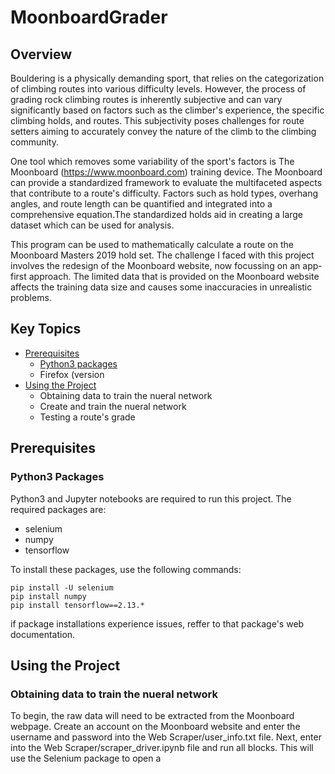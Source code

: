 # MoonboardGrader

## Overview

Bouldering is a physically demanding sport, that relies on the categorization of climbing routes into various difficulty levels. However, the process of grading rock climbing routes is inherently subjective and can vary significantly based on factors such as the climber's experience, the specific climbing holds, and routes. This subjectivity poses challenges for route setters aiming to accurately convey the nature of the climb to the climbing community. 

One tool which removes some variability of the sport's factors is The Moonboard (https://www.moonboard.com) training device. The Moonboard can provide a standardized framework to evaluate the multifaceted aspects that contribute to a route's difficulty. Factors such as hold types, overhang angles, and route length can be quantified and integrated into a comprehensive equation.The standardized holds aid in creating a large dataset which can be used for analysis.

This program can be used to mathematically calculate a route on the Moonboard Masters 2019 hold set. The challenge I faced with this project involves the redesign of the Moonboard website, now focussing on an app-first approach. The limited data that is provided on the Moonboard website affects the training data size and causes some inaccuracies in unrealistic problems.

## Key Topics
* [Prerequisites](#Prerequisites)
  * [Python3 packages](#python3-packages)
  * Firefox (version 
* [Using the Project](#using-the-project)  
  *  Obtaining data to train the nueral network
  *  Create and train the nueral network
  *  Testing a route's grade


## Prerequisites
### Python3 Packages
Python3 and Jupyter notebooks are required to run this project. The required packages are:
* selenium
* numpy
* tensorflow

To install these packages, use the following commands:

```
pip install -U selenium
pip install numpy
pip install tensorflow==2.13.*
```

if package installations experience issues, reffer to that package's web documentation.

## Using the Project
### Obtaining data to train the nueral network
To begin, the raw data will need to be extracted from the Moonboard webpage. Create an account on the Moonboard website and enter the username and password into the Web Scraper/user_info.txt file. Next, enter into the Web Scraper/scraper_driver.ipynb file and run all blocks. This will use the Selenium package to open a 
